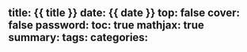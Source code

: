 title: {{ title }}
date: {{ date }}
top: false
cover: false
password:
toc: true
mathjax: true
summary:
tags:
categories:
---